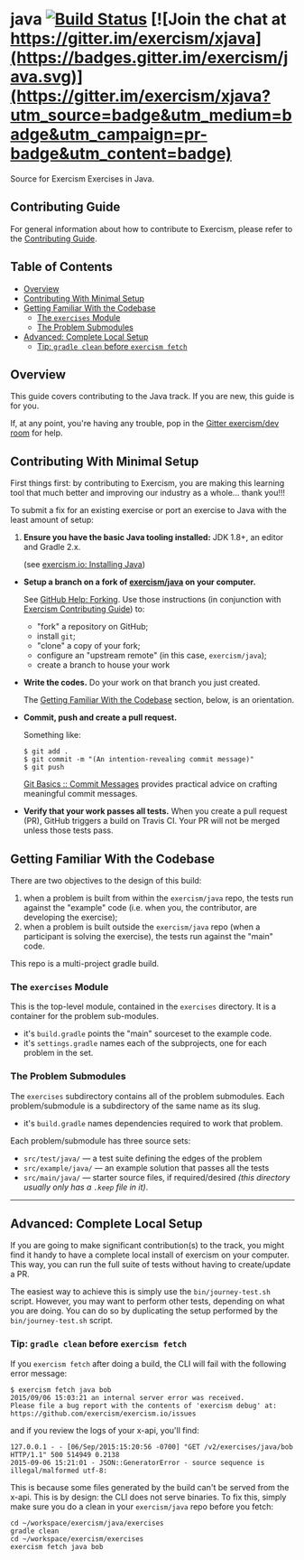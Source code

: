 # java [![Build Status](https://travis-ci.org/exercism/java.svg?branch=master)](https://travis-ci.org/exercism/java) [![Join the chat at https://gitter.im/exercism/xjava](https://badges.gitter.im/exercism/java.svg)](https://gitter.im/exercism/xjava?utm_source=badge&utm_medium=badge&utm_campaign=pr-badge&utm_content=badge)

Source for Exercism Exercises in Java.

## Contributing Guide

For general information about how to contribute to Exercism, please refer to the [Contributing Guide](https://github.com/exercism/x-api/blob/master/CONTRIBUTING.md#the-exercise-data).

## Table of Contents

* [Overview](#overview)
* [Contributing With Minimal Setup](#contributing-with-minimal-setup)
* [Getting Familiar With the Codebase](#getting-familiar-with-the-codebase)
  * [The `exercises` Module](#the-exercises-module)
  * [The Problem Submodules](#the-problem-submodules)
* [Advanced: Complete Local Setup](#advanced-complete-local-setup)
  * [Tip: `gradle clean` before `exercism fetch`](#tip-gradle-clean-before-exercism-fetch)


## Overview

This guide covers contributing to the Java track.  If you are new, this guide is for you.

If, at any point, you're having any trouble, pop in the [Gitter exercism/dev room](https://gitter.im/exercism/dev) for help.

## Contributing With Minimal Setup

First things first: by contributing to Exercism, you are making this learning tool that much better and improving our industry as a whole... thank you!!!

To submit a fix for an existing exercise or port an exercise to Java with the least amount of setup:

1. **Ensure you have the basic Java tooling installed:**  JDK 1.8+, an editor and Gradle 2.x.

   (see [exercism.io: Installing Java](http://exercism.io/languages/java/installing))
-  **Setup a branch on a fork of [exercism/java](https://github.com/exercism/java) on your computer.**

   See [GitHub Help: Forking](https://help.github.com/articles/fork-a-repo/).  Use those instructions (in conjunction with [Exercism Contributing Guide](https://github.com/exercism/x-common/blob/master/CONTRIBUTING.md#git-basics)) to:
   * "fork" a repository on GitHub;
   - install `git`;
   - "clone" a copy of your fork;
   - configure an "upstream remote" (in this case, `exercism/java`);
   - create a branch to house your work
-  **Write the codes.**  Do your work on that branch you just created.

   The [Getting Familiar With the Codebase](#getting-familiar-with-the-codebase) section, below, is an orientation.
-  **Commit, push and create a pull request.**

   Something like:
   ```
   $ git add .
   $ git commit -m "(An intention-revealing commit message)"
   $ git push
   ```

   [Git Basics :: Commit Messages](https://github.com/exercism/docs/blob/master/contributing-to-language-tracks/git-basics.md#commit-messages) provides practical advice on crafting meaningful commit messages.
-  **Verify that your work passes all tests.**  When you create a pull request (PR), GitHub triggers a build on Travis CI.  Your PR will not be merged unless those tests pass.

## Getting Familiar With the Codebase

There are two objectives to the design of this build:

1. when a problem is built from within the `exercism/java` repo, the tests run against the "example" code (i.e. when you, the contributor, are developing the exercise);
2. when a problem is built outside the `exercism/java` repo (when a participant is solving the exercise), the tests run against the "main" code.

This repo is a multi-project gradle build.

### The `exercises` Module

This is the top-level module, contained in the `exercises` directory.  It is a container for the problem sub-modules.

  * it's `build.gradle` points the "main" sourceset to the example code.
  * it's `settings.gradle` names each of the subprojects, one for each problem in the set.

### The Problem Submodules

The `exercises` subdirectory contains all of the problem submodules.
Each problem/submodule is a subdirectory of the same name as its slug.

  * it's `build.gradle` names dependencies required to work that problem.

Each problem/submodule has three source sets:

* `src/test/java/` — a test suite defining the edges of the problem
* `src/example/java/` — an example solution that passes all the tests
* `src/main/java/` — starter source files, if required/desired *(this directory usually only has a `.keep` file in it)*.

----

## Advanced: Complete Local Setup

If you are going to make significant contribution(s) to the track, you might find it handy to have a complete local install of exercism on your computer.  This way, you can run the full suite of tests without having to create/update a PR.

The easiest way to achieve this is simply use the `bin/journey-test.sh` script.  However, you may want to perform other tests, depending on what you are doing.  You can do so by duplicating the setup performed by the `bin/journey-test.sh` script.

### Tip: `gradle clean` before `exercism fetch`

If you `exercism fetch` after doing a build, the CLI will fail with the following error message:

```
$ exercism fetch java bob
2015/09/06 15:03:21 an internal server error was received.
Please file a bug report with the contents of 'exercism debug' at: https://github.com/exercism/exercism.io/issues
```

and if you review the logs of your x-api, you'll find:

```
127.0.0.1 - - [06/Sep/2015:15:20:56 -0700] "GET /v2/exercises/java/bob HTTP/1.1" 500 514949 0.2138
2015-09-06 15:21:01 - JSON::GeneratorError - source sequence is illegal/malformed utf-8:
```

This is because some files generated by the build can't be served from the x-api.  This is by design: the CLI does not serve binaries.  To fix this, simply make sure you do a clean in your `exercism/java` repo before you fetch:

```
cd ~/workspace/exercism/java/exercises
gradle clean
cd ~/workspace/exercism/exercises
exercism fetch java bob
```
